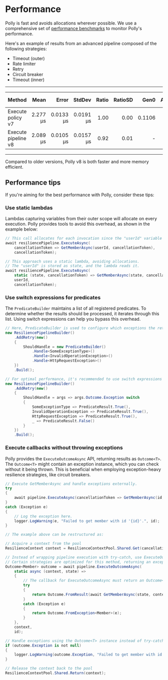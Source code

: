 # Performance

Polly is fast and avoids allocations wherever possible. We use a comprehensive set of [performance benchmarks](https://github.com/App-vNext/Polly/tree/main/bench/Polly.Core.Benchmarks) to monitor Polly's performance.

Here's an example of results from an advanced pipeline composed of the following strategies:

- Timeout (outer)
- Rate limiter
- Retry
- Circuit breaker
- Timeout (inner)

---

| Method              |     Mean |     Error |    StdDev | Ratio | RatioSD |   Gen0 | Allocated | Alloc Ratio |
| ------------------- | -------: | --------: | --------: | ----: | ------: | -----: | --------: | ----------: |
| Execute policy v7   | 2.277 μs | 0.0133 μs | 0.0191 μs |  1.00 |    0.00 | 0.1106 |    2824 B |        1.00 |
| Execute pipeline v8 | 2.089 μs | 0.0105 μs | 0.0157 μs |  0.92 |    0.01 |      - |      40 B |        0.01 |

---

Compared to older versions, Polly v8 is both faster and more memory efficient.

## Performance tips

If you're aiming for the best performance with Polly, consider these tips:

### Use static lambdas

Lambdas capturing variables from their outer scope will allocate on every execution. Polly provides tools to avoid this overhead, as shown in the example below:

<!-- snippet: perf-lambdas -->
```cs
// This call allocates for each invocation since the "userId" variable is captured from the outer scope.
await resiliencePipeline.ExecuteAsync(
    cancellationToken => GetMemberAsync(userId, cancellationToken),
    cancellationToken);

// This approach uses a static lambda, avoiding allocations.
// The "userId" is stored as state, and the lambda reads it.
await resiliencePipeline.ExecuteAsync(
    static (state, cancellationToken) => GetMemberAsync(state, cancellationToken),
    userId,
    cancellationToken);
```
<!-- endSnippet -->

### Use switch expressions for predicates

The `PredicateBuilder` maintains a list of all registered predicates. To determine whether the results should be processed, it iterates through this list. Using switch expressions can help you bypass this overhead.

<!-- snippet: perf-switch-expressions -->
```cs
// Here, PredicateBuilder is used to configure which exceptions the retry strategy should handle.
new ResiliencePipelineBuilder()
    .AddRetry(new()
    {
        ShouldHandle = new PredicateBuilder()
            .Handle<SomeExceptionType>()
            .Handle<InvalidOperationException>()
            .Handle<HttpRequestException>()
    })
    .Build();

// For optimal performance, it's recommended to use switch expressions over PredicateBuilder.
new ResiliencePipelineBuilder()
    .AddRetry(new()
    {
        ShouldHandle = args => args.Outcome.Exception switch
        {
            SomeExceptionType => PredicateResult.True(),
            InvalidOperationException => PredicateResult.True(),
            HttpRequestException => PredicateResult.True(),
            _ => PredicateResult.False()
        }
    })
    .Build();
```
<!-- endSnippet -->

### Execute callbacks without throwing exceptions

Polly provides the `ExecuteOutcomeAsync` API, returning results as `Outcome<T>`. The `Outcome<T>` might contain an exception instance, which you can check without it being thrown. This is beneficial when employing exception-heavy resilience strategies, like circuit breakers.

<!-- snippet: perf-execute-outcome -->
```cs
// Execute GetMemberAsync and handle exceptions externally.
try
{
    await pipeline.ExecuteAsync(cancellationToken => GetMemberAsync(id, cancellationToken), cancellationToken);
}
catch (Exception e)
{
    // Log the exception here.
    logger.LogWarning(e, "Failed to get member with id '{id}'.", id);
}

// The example above can be restructured as:

// Acquire a context from the pool
ResilienceContext context = ResilienceContextPool.Shared.Get(cancellationToken);

// Instead of wrapping pipeline execution with try-catch, use ExecuteOutcomeAsync(...).
// Certain strategies are optimized for this method, returning an exception instance without actually throwing it.
Outcome<Member> outcome = await pipeline.ExecuteOutcomeAsync(
    static async (context, state) =>
    {
        // The callback for ExecuteOutcomeAsync must return an Outcome<T> instance. Hence, some wrapping is needed.
        try
        {
            return Outcome.FromResult(await GetMemberAsync(state, context.CancellationToken));
        }
        catch (Exception e)
        {
            return Outcome.FromException<Member>(e);
        }
    },
    context,
    id);

// Handle exceptions using the Outcome<T> instance instead of try-catch.
if (outcome.Exception is not null)
{
    logger.LogWarning(outcome.Exception, "Failed to get member with id '{id}'.", id);
}

// Release the context back to the pool
ResilienceContextPool.Shared.Return(context);
```
<!-- endSnippet -->
